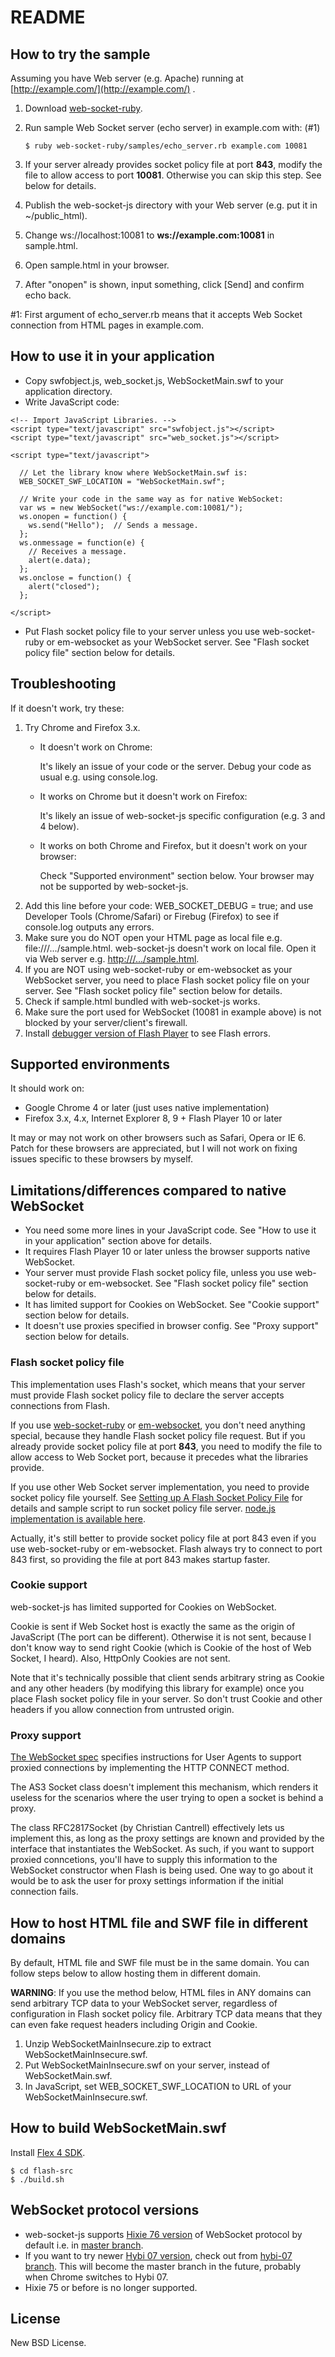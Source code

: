 # README

## How to try the sample

Assuming you have Web server \(e.g. Apache\) running at [http://example.com/](http://example.com/) .

1. Download [web-socket-ruby](http://github.com/gimite/web-socket-ruby/tree/master).
2. Run sample Web Socket server \(echo server\) in example.com with: \(\#1\)  


   ```text
   $ ruby web-socket-ruby/samples/echo_server.rb example.com 10081
   ```

3. If your server already provides socket policy file at port **843**, modify the file to allow access to port **10081**. Otherwise you can skip this step. See below for details.
4. Publish the web-socket-js directory with your Web server \(e.g. put it in ~/public\_html\).
5. Change ws://localhost:10081 to **ws://example.com:10081** in sample.html.
6. Open sample.html in your browser.
7. After "onopen" is shown, input something, click \[Send\] and confirm echo back.

\#1: First argument of echo\_server.rb means that it accepts Web Socket connection from HTML pages in example.com.

## How to use it in your application

* Copy swfobject.js, web\_socket.js, WebSocketMain.swf to your application directory.
* Write JavaScript code:

```markup
<!-- Import JavaScript Libraries. -->
<script type="text/javascript" src="swfobject.js"></script>
<script type="text/javascript" src="web_socket.js"></script>

<script type="text/javascript">

  // Let the library know where WebSocketMain.swf is:
  WEB_SOCKET_SWF_LOCATION = "WebSocketMain.swf";

  // Write your code in the same way as for native WebSocket:
  var ws = new WebSocket("ws://example.com:10081/");
  ws.onopen = function() {
    ws.send("Hello");  // Sends a message.
  };
  ws.onmessage = function(e) {
    // Receives a message.
    alert(e.data);
  };
  ws.onclose = function() {
    alert("closed");
  };

</script>
```

* Put Flash socket policy file to your server unless you use web-socket-ruby or em-websocket as your WebSocket server. See "Flash socket policy file" section below for details.

## Troubleshooting

If it doesn't work, try these:

1. Try Chrome and Firefox 3.x.
   * It doesn't work on Chrome:  


     It's likely an issue of your code or the server. Debug your code as usual e.g. using console.log.

   * It works on Chrome but it doesn't work on Firefox:  


     It's likely an issue of web-socket-js specific configuration \(e.g. 3 and 4 below\).

   * It works on both Chrome and Firefox, but it doesn't work on your browser:  


     Check "Supported environment" section below. Your browser may not be supported by web-socket-js.
2. Add this line before your code: WEB\_SOCKET\_DEBUG = true; and use Developer Tools \(Chrome/Safari\) or Firebug \(Firefox\) to see if console.log outputs any errors.
3. Make sure you do NOT open your HTML page as local file e.g. file:///.../sample.html. web-socket-js doesn't work on local file. Open it via Web server e.g. [http:///.../sample.html](http:///.../sample.html).
4. If you are NOT using web-socket-ruby or em-websocket as your WebSocket server, you need to place Flash socket policy file on your server. See "Flash socket policy file" section below for details.
5. Check if sample.html bundled with web-socket-js works.
6. Make sure the port used for WebSocket \(10081 in example above\) is not blocked by your server/client's firewall.
7. Install [debugger version of Flash Player](http://www.adobe.com/support/flashplayer/downloads.html) to see Flash errors.

## Supported environments

It should work on:

* Google Chrome 4 or later \(just uses native implementation\)
* Firefox 3.x, 4.x, Internet Explorer 8, 9 + Flash Player 10 or later

It may or may not work on other browsers such as Safari, Opera or IE 6. Patch for these browsers are appreciated, but I will not work on fixing issues specific to these browsers by myself.

## Limitations/differences compared to native WebSocket

* You need some more lines in your JavaScript code. See "How to use it in your application" section above for details.
* It requires Flash Player 10 or later unless the browser supports native WebSocket.
* Your server must provide Flash socket policy file, unless you use web-socket-ruby or em-websocket. See "Flash socket policy file" section below for details.
* It has limited support for Cookies on WebSocket. See "Cookie support" section below for details.
* It doesn't use proxies specified in browser config. See "Proxy support" section below for details.

### Flash socket policy file

This implementation uses Flash's socket, which means that your server must provide Flash socket policy file to declare the server accepts connections from Flash.

If you use [web-socket-ruby](http://github.com/gimite/web-socket-ruby/tree/master) or [em-websocket](https://github.com/igrigorik/em-websocket), you don't need anything special, because they handle Flash socket policy file request. But if you already provide socket policy file at port **843**, you need to modify the file to allow access to Web Socket port, because it precedes what the libraries provide.

If you use other Web Socket server implementation, you need to provide socket policy file yourself. See [Setting up A Flash Socket Policy File](http://www.lightsphere.com/dev/articles/flash_socket_policy.html) for details and sample script to run socket policy file server. [node.js implementation is available here](http://github.com/LearnBoost/Socket.IO-node/blob/master/lib/socket.io/transports/flashsocket.js).

Actually, it's still better to provide socket policy file at port 843 even if you use web-socket-ruby or em-websocket. Flash always try to connect to port 843 first, so providing the file at port 843 makes startup faster.

### Cookie support

web-socket-js has limited supported for Cookies on WebSocket.

Cookie is sent if Web Socket host is exactly the same as the origin of JavaScript \(The port can be different\). Otherwise it is not sent, because I don't know way to send right Cookie \(which is Cookie of the host of Web Socket, I heard\). Also, HttpOnly Cookies are not sent.

Note that it's technically possible that client sends arbitrary string as Cookie and any other headers \(by modifying this library for example\) once you place Flash socket policy file in your server. So don't trust Cookie and other headers if you allow connection from untrusted origin.

### Proxy support

[The WebSocket spec](http://tools.ietf.org/html/draft-hixie-thewebsocketprotocol) specifies instructions for User Agents to support proxied connections by implementing the HTTP CONNECT method.

The AS3 Socket class doesn't implement this mechanism, which renders it useless for the scenarios where the user trying to open a socket is behind a proxy.

The class RFC2817Socket \(by Christian Cantrell\) effectively lets us implement this, as long as the proxy settings are known and provided by the interface that instantiates the WebSocket. As such, if you want to support proxied conncetions, you'll have to supply this information to the WebSocket constructor when Flash is being used. One way to go about it would be to ask the user for proxy settings information if the initial connection fails.

## How to host HTML file and SWF file in different domains

By default, HTML file and SWF file must be in the same domain. You can follow steps below to allow hosting them in different domain.

**WARNING**: If you use the method below, HTML files in ANY domains can send arbitrary TCP data to your WebSocket server, regardless of configuration in Flash socket policy file. Arbitrary TCP data means that they can even fake request headers including Origin and Cookie.

1. Unzip WebSocketMainInsecure.zip to extract WebSocketMainInsecure.swf.
2. Put WebSocketMainInsecure.swf on your server, instead of WebSocketMain.swf.
3. In JavaScript, set WEB\_SOCKET\_SWF\_LOCATION to URL of your WebSocketMainInsecure.swf.

## How to build WebSocketMain.swf

Install [Flex 4 SDK](http://opensource.adobe.com/wiki/display/flexsdk/Download+Flex+4).

```text
$ cd flash-src
$ ./build.sh
```

## WebSocket protocol versions

* web-socket-js supports [Hixie 76 version](http://tools.ietf.org/html/draft-hixie-thewebsocketprotocol-76) of WebSocket protocol by default i.e. in [master branch](https://github.com/gimite/web-socket-js).
* If you want to try newer [Hybi 07 version](http://tools.ietf.org/html/draft-ietf-hybi-thewebsocketprotocol-07), check out from [hybi-07 branch](https://github.com/gimite/web-socket-js/tree/hybi-07). This will become the master branch in the future, probably when Chrome switches to Hybi 07.
* Hixie 75 or before is no longer supported.

## License

New BSD License.


